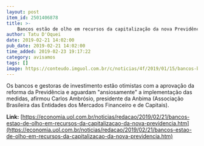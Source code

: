 ```yaml
---
layout: post
item_id: 2501406878
title: >-
    Bancos estão de olho em recursos da capitalização da nova Previdência
author: Tatu D'Oquei
date: 2019-02-21 14:02:00
pub_date: 2019-02-21 14:02:00
time_added: 2019-02-23 19:17:22
category: avisamos
tags: []
image: https://conteudo.imguol.com.br/c/noticias/4f/2019/01/15/bancos-banco-dividas-juros-endividamento-inadimplencia-dinheiro-credito-1547585308908_v2_615x300.jpg
---
```


Os bancos e gestoras de investimento estão otimistas com a aprovação da reforma da Previdência e aguardam "ansiosamente" a implementação das medidas, afirmou Carlos Ambrósio, presidente da Anbima (Associação Brasileira das Entidades dos Mercados Financeiro e de Capitais).

**Link:** [https://economia.uol.com.br/noticias/redacao/2019/02/21/bancos-estao-de-olho-em-recursos-da-capitalizacao-da-nova-previdencia.htm](https://economia.uol.com.br/noticias/redacao/2019/02/21/bancos-estao-de-olho-em-recursos-da-capitalizacao-da-nova-previdencia.htm)

